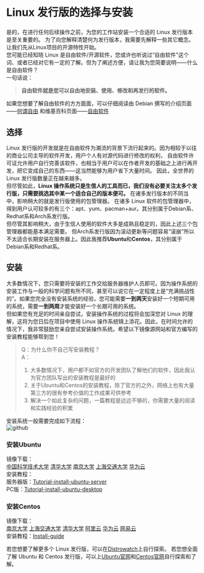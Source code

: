 # Linux 发行版的选择与安装
### 


是的，在进行任何后续操作之前，为您的工作站安装一个合适的 Linux 发行版本是至关重要的。
为了向您解释清楚何为发行版本，我需要先解释一些其它概念。让我们先从Linux项目的开源特性开始。  
您可能已经知晓 Linux 是自由软件/开源软件，您或许也听说过“自由软件”这个词、或者已经对它有一定的了解。但为了阐述方便，请让我为您简要说明——什么是自由软件？  
一句话说：
> **自由软件就是您可以自由地安装、使用、修改和再发行的软件。**  
  
如果您想要了解自由软件的方方面面，可以仔细阅读由 Debian 撰写的介绍页面——[何谓自由](https://www.debian.org/intro/free.zh-cn.html)
和维基百科页面——[自由软件](https://zh.wikipedia.org/wiki/%E8%87%AA%E7%94%B1%E8%BD%AF%E4%BB%B6)  

## 选择  
Linux 发行版的开发就是在自由软件为潮流的背景下流行起来的。因为相较于以往的商业公司主导的软件开发，用户个人有对源代码进行修改的权利，
自由软件许可证允许用户自行完善该软件，也相当于用户可以在作者开发的基础之上进行再开发，把它变成自己的东西——这当然能够为用户省下大量时间。
因此，全世界的 Linux 发行版数量正在越来越多。  
但尽管如此，**Linux 操作系统只是生信人的工具而已，我们没有必要关注太多个发行版，只需要挑选其中某一个适合自己的版本便可。**
在诸多发行版本的不同当中，影响稍大的就是发行版使用的包管理器。
在诸多 Linux 软件的包管理器中，得到用户认可较多的有三个：apt、yum、pacman+aur。其分别属于Debian系、Redhat系和Arch系发行版。  
但尽管其影响稍大，由于生信人使用的软件大多是成熟且稳定的，因此上述三个包管理器都能基本满足需要。
但Arch系发行版因为滚动更新等问题容易“滚崩”所以不太适合长期安装在服务器上。因此我推荐**Ubuntu**和**Centos**，其分别属于Debian系和Redhat系。  

## 安装  
大多数情况下，您只需要将安装的工作交给服务器维护人员即可。因为操作系统的安装工作与一般的科学问题有所不同，甚至可以说它在一定程度上是“充满挑战性的”。如果您完全没有安装系统的经验，您可能需要**一到两天**安装好一个短期可用的系统，需要**一到两周**才能安装好一个长期可用的系统。  
但如果您有充足的时间亲自尝试，安装操作系统的过程将会加深您对 Linux 的理解，这将为您日后在项目中使用 Linux 操作系统锦上添花。因此，在时间允许的情况下，我非常鼓励您亲自尝试安装操作系统。希望以下镜像源网站和官方编写的安装教程能够帮到您！
> Q：为什么你不自己写安装教程？  
> A：
>   1. 大多数情况下，用户都不如官方的开发团队了解他们的软件，因此我认为官方团队写出的安装教程是最好的  
>   2. 关于Ubuntu和Centos的安装教程，除了官方的之外，网络上也有大量第三方的很有参考价值的工作成果可供参考
>   3. 解决一个如此复杂的问题，一篇教程是远远不够的，你需要大量的阅读和实践经验的积累  

安装系统一般需要完成如下流程：  
![github](https://github.com/ChongHui-007/Linux-recipe-for-BMC-learners/blob/master/material/Installations-1.jpg)  
### 安装Ubuntu  
镜像下载：  
[中国科学技术大学](http://mirrors.ustc.edu.cn/ubuntu-releases/)    [清华大学](https://mirrors.tuna.tsinghua.edu.cn/ubuntu-releases/)    [南京大学](http://mirrors.nju.edu.cn/ubuntu-releases/)    [上海交通大学](http://ftp.sjtu.edu.cn/ubuntu-cd/)    [华为云](http://mirrors.huaweicloud.com/repository/ubuntu-releases/)  
安装教程：  
服务器版：[Tutorial-install-ubuntu-server](https://tutorials.ubuntu.com/tutorial/tutorial-install-ubuntu-server)  
PC版：[Tutorial-install-ubuntu-desktop](https://tutorials.ubuntu.com/tutorial/tutorial-install-ubuntu-desktop)  


### 安装Centos
镜像下载：  
[南京大学](http://mirrors.nju.edu.cn/centos/)    [上海交通大学](http://ftp.sjtu.edu.cn/centos/)    [清华大学](https://mirrors.tuna.tsinghua.edu.cn/centos/)    [阿里云](http://mirrors.aliyun.com/centos/)    [华为云](http://mirrors.huaweicloud.com/centos/)    [网易云](http://mirrors.163.com/centos/)  
安装教程：[Install-guide](https://docs.centos.org/en-US/centos/install-guide/)


若您想要了解更多个 Linux 发行版，可以在[Distrowatch](https://distrowatch.com/)上自行探索。
若您想全面了解 Ubuntu 和 Centos 发行版，可以上[Ubuntu官网](https://ubuntu.com/)和[Centos官网](https://www.centos.org/)自行探索和了解。
